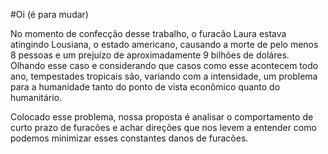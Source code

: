 #Oi (é para mudar)

No momento de confecção desse trabalho, o furacão Laura estava atingindo Lousiana, o estado americano, causando a morte de pelo menos 8 pessoas e um prejuízo de aproximadamente 9 bilhões de doláres. Olhando esse caso e considerando que casos como esse acontecem todo ano, tempestades tropicais são, variando com a intensidade, um problema para a humanidade tanto do ponto de vista econômico quanto do humanitário.

Colocado esse problema, nossa proposta é analisar o comportamento de curto prazo de furacões e achar direções que nos levem a entender como podemos minimizar esses constantes danos de furacões.